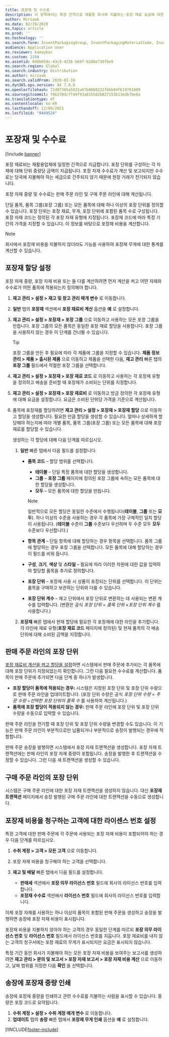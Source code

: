 ```yaml
---
title: 포장재 및 수수료
description: 이 항목에서는 특정 간격으로 재활용 회사에 지불하는 포장 재료 요금에 대한 정보를 제공합니다.
author: Mirzaab
ms.date: 02/19/2020
ms.topic: article
ms.prod: ''
ms.technology: ''
ms.search.form: InventPackagingGroup, InventPackagingMaterialCode, InventPackagingMaterialFee, InventPackagingMaterialTrans, InventPackagingMaterialTransPurch, InventPackagingUnit
audience: Application User
ms.reviewer: kamaybac
ms.custom: 2194
ms.assetid: 040b65dc-43c9-4256-b69f-b2d6e736fbe9
ms.search.region: Global
ms.search.industry: Distribution
ms.author: mirzaab
ms.search.validFrom: 2020-02-19
ms.dyn365.ops.version: AX 7.0.0
ms.openlocfilehash: 72d07365a5022a67b8868232fbbb04f610701009
ms.sourcegitcommit: fd6270dc7f49f93a8155d2b827153b13edb7be8a
ms.translationtype: HT
ms.contentlocale: ko-KR
ms.lasthandoff: 12/09/2021
ms.locfileid: "8449524"
---
```

# <a name="packing-materials-and-fees"></a>포장재 및 수수료

[!include [banner](../includes/banner.md)]

포장 재료비는 재활용업체에 일정한 간격으로 지급합니다. 포장 단위를 구성하는 각 자재에 대해 단위 중량당 금액이 지급됩니다. 포장 자재 수수료가 계산 및 보고되지만 수수료는 당국에 지불해야 하는 세금으로 간주되지 않기 때문에 원장 거래가 전기되지 않습니다.

포장 자재 중량 및 수수료는 판매 주문 라인 및 구매 주문 라인에 대해 계산됩니다.

단일 품목, 품목 그룹(포장 그룹) 또는 모든 품목에 대해 하나 이상의 포장 단위를 정의할 수 있습니다. 포장 단위는 포장 재료, 무게, 포장 단위에 포함된 품목 수로 구성됩니다. 포장 자재 코드는 정의된 각 포장 자재 유형에 지정됩니다. 포장재 코드에 따라 특정 기간의 가격을 지정할 수 있습니다. 이 정보를 바탕으로 포장재 비용을 계산합니다.

> [!NOTE]
> 회사에서 포장재 비용을 지불하지 않더라도 기능을 사용하여 포장재 무게에 대한 통계를 계산할 수 있습니다.

## <a name="set-up-packing-material-allocation"></a><a name="allocations"></a>포장재 할당 설정

포장 자재 중량, 포장 자재 비용 또는 둘 다를 계산하려면 먼저 계산을 켜고 어떤 자재와 수수료가 어떤 품목에 적용되는지 정의해야 합니다.

1. **재고 관리 \> 설정 \> 재고 및 창고 관리 매개 변수** 로 이동합니다.
1. **일반** 탭의 **포장재** 섹션에서 **포장 재료비 계산** 옵션을 **예** 로 설정합니다.
1. **재고 관리 \> 설정 \> 포장재 \> 포장 그룹** 으로 이동하고 사용하는 모든 포장 그룹을 만듭니다. 포장 그룹의 모든 품목은 동일한 포장 재료 할당을 사용합니다. 포장 그룹을 사용하지 않는 경우 이 단계를 건너뛸 수 있습니다.

    > [!TIP]
    > 포장 그룹을 만든 후 필요에 따라 각 제품에 그룹을 지정할 수 있습니다. **제품 정보 관리 \> 제품 \> 출시된 제품** 으로 이동하고 제품을 선택한 다음, **재고 관리** 빠른 탭의 **포장 그룹** 필드에서 적절한 포장 그룹을 선택합니다.

1. **재고 관리 \> 설정 \> 포장재 \> 포장 재료 코드** 로 이동하고 사용하는 각 포장재 유형을 정의하고 배송을 준비할 때 포장재가 소비되는 단위를 지정합니다.
1. **재고 관리 \> 설정 \> 포장재 \> 포장 재료비** 로 이동하고 방금 정의한 각 포장재 유형에 대해 요금을 설정합니다. 요금은 소비된 단위당 가격을 기준으로 계산됩니다.
1. 품목에 포장재를 할당하려면 **재고 관리 \> 설정 \> 포장재 \> 포장재 할당** 으로 이동하고 할당을 생성합니다. 필요한 만큼 할당을 생성할 수 있습니다. 얼마나 상세하게 할당해야 하는지에 따라 개별 품목, 품목 그룹(포장 그룹) 또는 모든 품목에 대해 포장 재료를 할당할 수 있습니다.

    생성하는 각 할당에 대해 다음 단계를 따르십시오.

    1. **일반** 빠른 탭에서 다음 필드를 설정합니다.

        - **품목 코드** – 할당 범위를 선택합니다.

            - **테이블** – 단일 특정 품목에 대한 할당을 생성합니다.
            - **그룹** – **포장 그룹** 페이지에 정의된 포장 그룹에 속하는 모든 품목에 대한 할당을 생성합니다.
            - **모두** – 모든 품목에 대한 할당을 만듭니다.

            > [!NOTE]
            > 일반적으로 모든 할당은 동일한 수준에서 수행됩니다(**테이블**, **그룹** 또는 **모두**). 하나 이상의 수준을 사용하는 경우 각 품목에 가장 구체적인 일치 할당이 사용됩니다. (**테이블** 수준이 **그룹** 수준보다 우선하며 두 수준 모두 **모두** 수준보다 우선합니다.)

        - **항목 관계** – 단일 항목에 대해 할당하는 경우 항목을 선택합니다. 품목 그룹에 할당하는 경우 포장 그룹을 선택합니다. 모든 품목에 대해 할당하는 경우 이 필드를 비워 둡니다.
        - **구성**, **크기**, **색상** 및 **스타일** – 필요에 따라 이러한 차원에 대한 값을 입력하여 할당할 품목을 추가로 정의합니다.
        - **포장 단위** – 포장재 사용 시 상품이 포장되는 단위를 선택합니다. 이 단위는 품목을 구매하고 보관하는 단위와 다를 수 있습니다.
        - **포장 단위 계수** – 재고 단위에서 포장 단위로 변환하는 데 사용되는 변환 계수를 입력합니다. (변환은 공식 *포장 단위* = *품목 단위* ×*포장 단위 계수* 를 사용합니다.)

    1. **포장재** 빠른 탭에서 현재 할당에 필요한 각 포장재에 대한 라인을 추가합니다. 각 라인에 재료 유형(**포장 재료 코드** 페이지에 정의된) 및 현재 품목의 각 배송 단위에 대해 소비된 금액을 지정합니다.

## <a name="packing-units-on-sales-order-lines"></a>판매 주문 라인의 포장 단위

[포장 재료비 계산을 켜고 할당을 설정](#allocations)하면 시스템에서 판매 주문에 추가되는 각 품목에 대해 포장 단위가 지정되었는지 확인합니다. 그런 다음 필요한 수수료를 계산합니다. 품목이 판매 주문에 추가되면 다음 단계 중 하나가 발생합니다.

- **포장 할당이 품목에 적용되는 경우:** 시스템은 지정된 포장 단위 및 포장 단위 수량으로 판매 주문 라인을 업데이트합니다. (포장 단위 수량은 공식 *포장 단위 수량* = *주문 수량* ÷*선택한 포장 단위의 품목 수* 를 사용하여 계산됩니다.)
- **품목에 포장 할당이 적용되지 않는 경우:** 판매 주문 라인에 포장 단위 및 포장 단위 수량을 수동으로 입력할 수 있습니다.

판매 주문 라인을 전기할 때 포장 단위 및 포장 단위 수량을 변경할 수도 있습니다. 이 기능은 판매 주문 라인이 부분적으로만 납품되거나 부분적으로 송장이 발행되는 경우에 적합합니다.

판매 주문 송장을 발행하면 시스템에서 포장 자재 트랜잭션을 생성합니다. 포장 자재 트랜잭션에는 판매 라인의 포장 자재 중량이 포함됩니다. 송장을 발행한 후 트랜잭션을 수정할 수 있습니다. 그런 다음 새 트랜잭션을 생성할 수 있습니다.

## <a name="packing-units-on-purchase-order-lines"></a>구매 주문 라인의 포장 단위

시스템은 구매 주문 라인에 대한 포장 자재 트랜잭션을 생성하지 않습니다. 대신 **포장재 트랜잭션** 페이지에서 송장 발행된 구매 주문 라인에 대한 트랜잭션을 수동으로 생성합니다.

## <a name="set-up-license-numbers-for-customers-that-are-charged-packing-material-fees"></a>포장재 비용을 청구하는 고객에 대한 라이센스 번호 설정

특정 고객에 대한 판매 주문에 각 주문에 사용되는 포장 자재 비용이 포함되어야 하는 경우 다음 단계를 따르십시오.

1. **수취 계정 \> 고객 \> 모든 고객** 으로 이동합니다.
1. 포장 자재 비용을 청구해야 하는 고객을 선택합니다.
1. **재고 및 배달** 빠른 탭에서 다음 필드를 설정합니다.

    - **판매세** 섹션에서 **포장 의무 라이선스 번호** 필드에 회사의 라이선스 번호를 입력합니다.
    - **포장재 수수료** 섹션에서 **라이선스 번호** 필드에 회사의 라이선스 번호를 입력합니다.

이제 포장 자재를 사용하는 하나 이상의 품목이 포함된 판매 주문을 생성하고 송장을 발행하면 송장에 포장 자재 비용이 표시됩니다.

포장재 비용을 지불하지 않아야 하는 고객의 경우 동일한 단계를 따르되 **포장 의무 라이선스 번호** 및 **라이선스 번호** 필드에서 라이선스 번호를 지웁니다. 포장 재료비를 내지 않는 고객의 청구서에는 포장 재료의 무게가 표시되지만 요금은 표시되지 않습니다.

특정 기간 동안 회사가 지불해야 하는 모든 포장 자재 비용을 보여주는 보고서를 생성하려면 **재고 관리 \> 문의 및 보고서 \> 포장 자재 보고서 \> 포장 자재 비용 계산** 으로 이동하고, 날짜 범위를 지정한 다음 **확인** 을 선택합니다.

## <a name="print-packing-material-weights-on-invoices"></a>송장에 포장재 중량 인쇄

송장에 포장재 중량을 인쇄하고 관련 수수료를 지불하는 사람을 표시할 수 있습니다. 중량은 포장 코드로 요약됩니다.

1. **수취 계정 \> 설정 \> 수취 계정 매개 변수** 로 이동합니다.
1. **업데이트** 탭의 **송장** 빠른 탭에서 **포장재 무게 인쇄** 옵션을 **예** 로 설정합니다.


[!INCLUDE[footer-include](../../includes/footer-banner.md)]